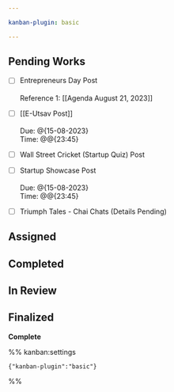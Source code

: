 ```yaml
---

kanban-plugin: basic

---
```


## Pending Works

- [ ] Entrepreneurs Day Post<br><br>Reference 1: [[Agenda August 21, 2023]]
- [ ] [[E-Utsav Post]]<br><br>Due: @{15-08-2023}<br>Time: @@{23:45}
- [ ] Wall Street Cricket (Startup Quiz) Post
- [ ] Startup Showcase Post<br><br>Due: @{15-08-2023}<br>Time: @@{23:45}
- [ ] Triumph Tales - Chai Chats (Details Pending)


## Assigned



## Completed



## In Review



## Finalized

**Complete**




%% kanban:settings
```
{"kanban-plugin":"basic"}
```
%%